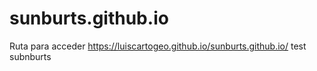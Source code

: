 # sunburts.github.io


Ruta para acceder https://luiscartogeo.github.io/sunburts.github.io/
test subnburts
